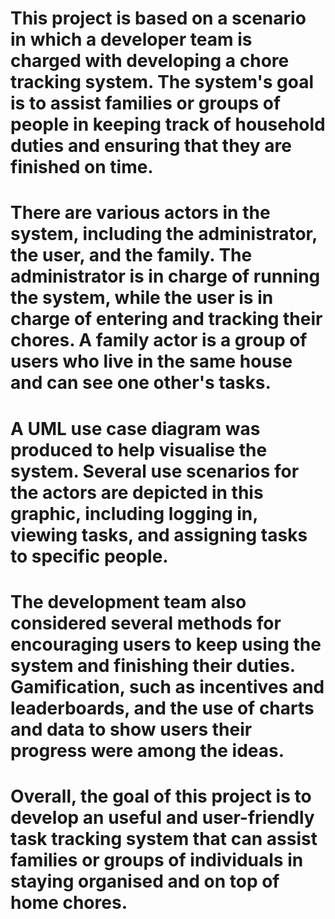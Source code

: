 # This project is based on a scenario in which a developer team is charged with developing a chore tracking system. The system's goal is to assist families or groups of people in keeping track of household duties and ensuring that they are finished on time.

# There are various actors in the system, including the administrator, the user, and the family. The administrator is in charge of running the system, while the user is in charge of entering and tracking their chores. A family actor is a group of users who live in the same house and can see one other's tasks.

# A UML use case diagram was produced to help visualise the system. Several use scenarios for the actors are depicted in this graphic, including logging in, viewing tasks, and assigning tasks to specific people.

# The development team also considered several methods for encouraging users to keep using the system and finishing their duties. Gamification, such as incentives and leaderboards, and the use of charts and data to show users their progress were among the ideas.

# Overall, the goal of this project is to develop an useful and user-friendly task tracking system that can assist families or groups of individuals in staying organised and on top of home chores.
